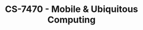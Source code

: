 ---
layout: course
title: CS-7470 - Mobile & Ubiquitous Computing
aliases: 
course_id: CS-7470
permalink: /CS-7470/
avg_difficulty: 3.00
avg_rating: 3.67
avg_workload: 7.33
---